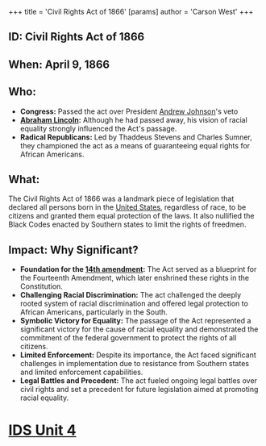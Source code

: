 +++
 title = 'Civil Rights Act of 1866'
[params]
	author = 'Carson West'
+++
## ID: Civil Rights Act of 1866 

## When: April 9, 1866 

## Who: 
* **Congress:** Passed the act over President [Andrew Johnson](./../andrew-johnson/)'s veto
* **[Abraham Lincoln](./../abraham-lincoln/):** Although he had passed away, his vision of racial equality strongly influenced the Act's passage. 
* **Radical Republicans:** Led by Thaddeus Stevens and Charles Sumner, they championed the act as a means of guaranteeing equal rights for African Americans.

## What:
The Civil Rights Act of 1866 was a landmark piece of legislation that declared all persons born in the [United States](./../united-states/), regardless of race, to be citizens and granted them equal protection of the laws. It also nullified the Black Codes enacted by Southern states to limit the rights of freedmen.

## Impact: Why Significant?
* **Foundation for the [14th amendment](./../14th-amendment/):** The Act served as a blueprint for the Fourteenth Amendment, which later enshrined these rights in the Constitution.
* **Challenging Racial Discrimination:** The act challenged the deeply rooted system of racial discrimination and offered legal protection to African Americans, particularly in the South.
* **Symbolic Victory for Equality:** The passage of the Act represented a significant victory for the cause of racial equality and demonstrated the commitment of the federal government to protect the rights of all citizens.
* **Limited Enforcement:** Despite its importance, the Act faced significant challenges in implementation due to resistance from Southern states and limited enforcement capabilities. 
* **Legal Battles and Precedent:** The act fueled ongoing legal battles over civil rights and set a precedent for future legislation aimed at promoting racial equality. 

# [IDS Unit 4](./../ids-unit-4/)